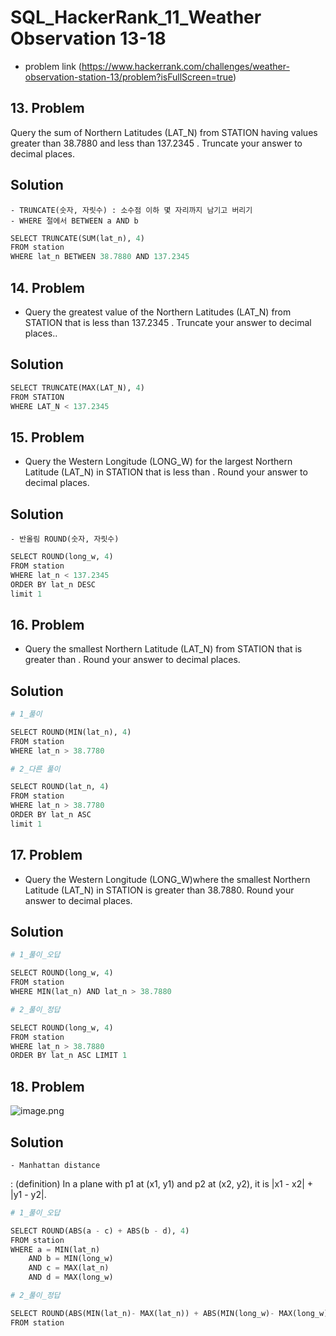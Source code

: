 # SQL_HackerRank_11_Weather Observation 13-18
- problem link (https://www.hackerrank.com/challenges/weather-observation-station-13/problem?isFullScreen=true)

## 13. Problem
Query the sum of Northern Latitudes (LAT_N) from STATION having values greater than 38.7880 and less than 137.2345 . Truncate your answer to  decimal places.

## Solution
    - TRUNCATE(숫자, 자릿수) : 소수점 이하 몇 자리까지 남기고 버리기
    - WHERE 절에서 BETWEEN a AND b


```python
SELECT TRUNCATE(SUM(lat_n), 4)
FROM station
WHERE lat_n BETWEEN 38.7880 AND 137.2345 
```

## 14. Problem
- Query the greatest value of the Northern Latitudes (LAT_N) from STATION that is less than 137.2345 . Truncate your answer to  decimal places..

## Solution


```python
SELECT TRUNCATE(MAX(LAT_N), 4)
FROM STATION
WHERE LAT_N < 137.2345
```

## 15. Problem
- Query the Western Longitude (LONG_W) for the largest Northern Latitude (LAT_N) in STATION that is less than . Round your answer to  decimal places.

## Solution
    - 반올림 ROUND(숫자, 자릿수)


```python
SELECT ROUND(long_w, 4)
FROM station
WHERE lat_n < 137.2345
ORDER BY lat_n DESC
limit 1
```

## 16. Problem
- Query the smallest Northern Latitude (LAT_N) from STATION that is greater than . Round your answer to  decimal places.

## Solution



```python
# 1_풀이

SELECT ROUND(MIN(lat_n), 4)
FROM station
WHERE lat_n > 38.7780
```


```python
# 2_다른 풀이

SELECT ROUND(lat_n, 4)
FROM station
WHERE lat_n > 38.7780
ORDER BY lat_n ASC
limit 1
```

## 17. Problem
- Query the Western Longitude (LONG_W)where the smallest Northern Latitude (LAT_N) in STATION is greater than 38.7880. Round your answer to  decimal places.

## Solution


```python
# 1_풀이_오답

SELECT ROUND(long_w, 4)
FROM station
WHERE MIN(lat_n) AND lat_n > 38.7880
```


```python
# 2_풀이_정답

SELECT ROUND(long_w, 4)
FROM station
WHERE lat_n > 38.7880
ORDER BY lat_n ASC LIMIT 1
```

## 18. Problem

![image.png](attachment:image.png)

## Solution
    - Manhattan distance
 : (definition) In a plane with p1 at (x1, y1) and p2 at (x2, y2), it is |x1 - x2| + |y1 - y2|.


```python
# 1_풀이_오답

SELECT ROUND(ABS(a - c) + ABS(b - d), 4)
FROM station
WHERE a = MIN(lat_n)
    AND b = MIN(long_w)
    AND c = MAX(lat_n)
    AND d = MAX(long_w)
```


```python
# 2_풀이_정답

SELECT ROUND(ABS(MIN(lat_n)- MAX(lat_n)) + ABS(MIN(long_w)- MAX(long_w)), 4)
FROM station
```
